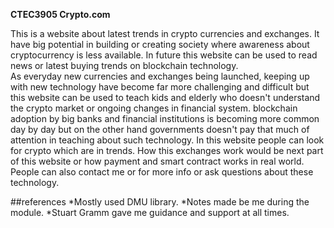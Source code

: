 **CTEC3905 Crypto.com**


 This is a website about latest trends in crypto currencies and exchanges. It have big potential in building or creating society where awareness about cryptocurrency is less available.
 In future this website can be used to read news or latest buying trends on blockchain technology.  
 As everyday new currencies and exchanges being launched, keeping up with new technology have become far more challenging and difficult but this website can be used to teach kids and elderly who doesn't understand the crypto market or ongoing changes in financial system.
 blockchain adoption by big banks and financial institutions is becoming more common day by day but on the other hand governments doesn't pay that much of attention in teaching about such technology.
 In this website people can look for crypto which are in trends.
How this exchanges work would be next part of this website or how payment and smart contract works in real world.
People can also contact me or for more info or ask questions about these technology.

##references
*Mostly used DMU library.
*Notes made be me during the module.
*Stuart Gramm gave me guidance and support at all times.
